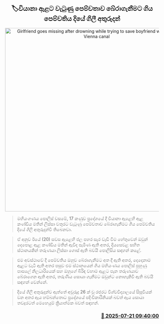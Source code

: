 <p align='center'><b><h2 align='center' title='Girlfriend goes missing after drowning while trying to save boyfriend who fell into Vienna canal'>🏷වියානා ඇළට වැටුණු පෙම්වතා​ව බේරාගැනීමට ගිය පෙම්වති​ය  දියේ ගිලී අතුරුදන්</h2></b></p>
<p align='center'><img src='https://helakuru.sgp1.cdn.digitaloceanspaces.com/esana/images/lib/sea-nn-archived.jpg' width='600' alt='Girlfriend goes missing after drowning while trying to save boyfriend who fell into Vienna canal'></p>

> මහියංගණය පොලිස් වසමේ, 17 කණුව ප්‍රදේශයේ දී වියානා ඇළෙහි ඇළ කණ්ඩිය මතින් ලිස්සා වතුරට වැටුණු පෙම්වතාව බේරාගැනීමට ගිය පෙම්වතිය දියේ ගිලී අතුරුදන්වී තිබෙනවා.

> ඒ අනුව ඊයේ (20) සවස ඇළෙහි ජල පහර සැර වැඩි වීම හේතුවෙන් ඔවුන් දෙපොළ ඇළ කණ්ඩිය මතින් ඇවිද පැමිණ ඇති අතර, දියසෙවළ සහිත ස්ථානයකින් තරුණයා ලිස්සා ගොස් ඇති බවයි පොලීසිය සඳහන් කළේ.

> එම අවස්ථාවේ දී පෙම්වතිය ඔහුව බේරාගැනීමට අත දී ඇති අතර, දෙදෙනාම ඇළට වැටී ඇති අතර පසුව එම ස්ථානයෙන් ගිය මහියංණය පොලිස් පුහුණු පාසලේ නිලධාරියෙක් සහ ඔහුගේ බිරිඳ වහාම ඇළට පැන තරුණයාව බේරාගෙන ඇති අතර, තරුණිය සොයා ගැනීමට ඔවුන්ට නොහැකිවී ඇති බවයි සඳහන් වෙන්නේ.

> දියේ ගිලී අතුරුදන්ව ඇත්තේ අවුරුදු 26 ක් වූ රජරට විශ්වවිද්‍යාලයේ සිසුවියක් වන අතර ඇය හම්බන්තොට ප්‍රදේශයේ පදිංචිකාරිනියක් බවත් ඇය සොයා තවදුරටත් මෙහෙයුම් ක්‍රියාත්මක බවත් සඳහන්.



<h3 align='right'><a href='https://www.helakuru.lk/esana/p/112015/'>📅 2025-07-21 09:40:00</a></h3>

